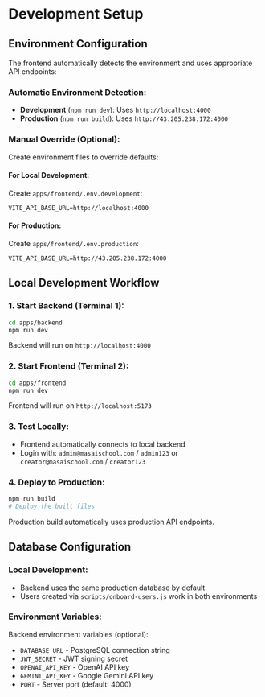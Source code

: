 # Development Setup

## Environment Configuration

The frontend automatically detects the environment and uses appropriate API endpoints:

### Automatic Environment Detection:
- **Development** (`npm run dev`): Uses `http://localhost:4000`
- **Production** (`npm run build`): Uses `http://43.205.238.172:4000`

### Manual Override (Optional):
Create environment files to override defaults:

#### For Local Development:
Create `apps/frontend/.env.development`:
```
VITE_API_BASE_URL=http://localhost:4000
```

#### For Production:
Create `apps/frontend/.env.production`:
```
VITE_API_BASE_URL=http://43.205.238.172:4000
```

## Local Development Workflow

### 1. Start Backend (Terminal 1):
```bash
cd apps/backend
npm run dev
```
Backend will run on `http://localhost:4000`

### 2. Start Frontend (Terminal 2):
```bash
cd apps/frontend  
npm run dev
```
Frontend will run on `http://localhost:5173`

### 3. Test Locally:
- Frontend automatically connects to local backend
- Login with: `admin@masaischool.com` / `admin123` or `creator@masaischool.com` / `creator123`

### 4. Deploy to Production:
```bash
npm run build
# Deploy the built files
```
Production build automatically uses production API endpoints.

## Database Configuration

### Local Development:
- Backend uses the same production database by default
- Users created via `scripts/onboard-users.js` work in both environments

### Environment Variables:
Backend environment variables (optional):
- `DATABASE_URL` - PostgreSQL connection string
- `JWT_SECRET` - JWT signing secret  
- `OPENAI_API_KEY` - OpenAI API key
- `GEMINI_API_KEY` - Google Gemini API key
- `PORT` - Server port (default: 4000)

